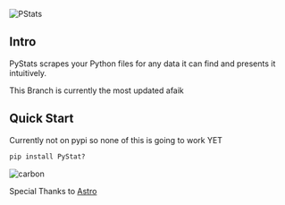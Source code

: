 ![PStats](https://user-images.githubusercontent.com/81849260/185852278-b154d1db-b7a4-412d-bc5d-cd17b1ae754f.png)
## Intro
PyStats scrapes your Python files for any data it can find and presents it intuitively.

This Branch is currently the most updated afaik

## Quick Start
Currently not on pypi so none of this is going to work YET
```py
pip install PyStat?
```


![carbon](https://user-images.githubusercontent.com/81849260/185844371-d31146a5-27eb-40d6-a433-d7ae034bb3f5.png)


Special Thanks to [Astro](https://github.com/AstrophysicsAndPython)
